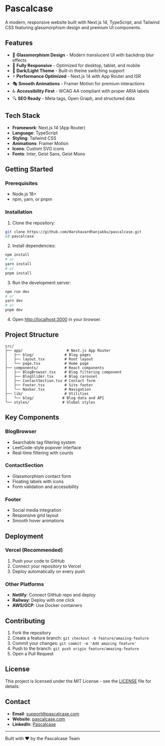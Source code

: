 # Pascalcase

A modern, responsive website built with Next.js 14, TypeScript, and Tailwind CSS featuring glassmorphism design and premium UI components.

## Features

- 🎨 **Glassmorphism Design** - Modern translucent UI with backdrop blur effects
- 📱 **Fully Responsive** - Optimized for desktop, tablet, and mobile
- 🌙 **Dark/Light Theme** - Built-in theme switching support
- ⚡ **Performance Optimized** - Next.js 14 with App Router and ISR
- 🎭 **Smooth Animations** - Framer Motion for premium interactions
- ♿ **Accessibility First** - WCAG AA compliant with proper ARIA labels
- 🔍 **SEO Ready** - Meta tags, Open Graph, and structured data

## Tech Stack

- **Framework**: Next.js 14 (App Router)
- **Language**: TypeScript
- **Styling**: Tailwind CSS
- **Animations**: Framer Motion
- **Icons**: Custom SVG icons
- **Fonts**: Inter, Geist Sans, Geist Mono

## Getting Started

### Prerequisites

- Node.js 18+
- npm, yarn, or pnpm

### Installation

1. Clone the repository:

```bash
git clone https://github.com/Harshavardhanjakku/pascalcase.git
cd pascalcase
```

2. Install dependencies:

```bash
npm install
# or
yarn install
# or
pnpm install
```

3. Run the development server:

```bash
npm run dev
# or
yarn dev
# or
pnpm dev
```

4. Open [http://localhost:3000](http://localhost:3000) in your browser.

## Project Structure

```
src/
├── app/                    # Next.js App Router
│   ├── blog/              # Blog pages
│   ├── layout.tsx         # Root layout
│   └── page.tsx           # Home page
├── components/            # React components
│   ├── BlogBrowser.tsx    # Blog filtering component
│   ├── BlogSlider.tsx     # Blog carousel
│   ├── ContactSection.tsx # Contact form
│   ├── Footer.tsx         # Site footer
│   └── Navbar.tsx         # Navigation
├── lib/                   # Utilities
│   └── blog/             # Blog data and API
└── styles/               # Global styles
```

## Key Components

### BlogBrowser

- Searchable tag filtering system
- LeetCode-style popover interface
- Real-time filtering with counts

### ContactSection

- Glassmorphism contact form
- Floating labels with icons
- Form validation and accessibility

### Footer

- Social media integration
- Responsive grid layout
- Smooth hover animations

## Deployment

### Vercel (Recommended)

1. Push your code to GitHub
2. Connect your repository to Vercel
3. Deploy automatically on every push

### Other Platforms

- **Netlify**: Connect GitHub repo and deploy
- **Railway**: Deploy with one click
- **AWS/GCP**: Use Docker containers

## Contributing

1. Fork the repository
2. Create a feature branch: `git checkout -b feature/amazing-feature`
3. Commit your changes: `git commit -m 'Add amazing feature'`
4. Push to the branch: `git push origin feature/amazing-feature`
5. Open a Pull Request

## License

This project is licensed under the MIT License - see the [LICENSE](LICENSE) file for details.

## Contact

- **Email**: support@pascalcase.com
- **Website**: [pascalcase.com](https://pascalcase.com)
- **LinkedIn**: [Pascalcase](https://www.linkedin.com/company/pascalcase/mycompany/)

---

Built with ❤️ by the Pascalcase Team
